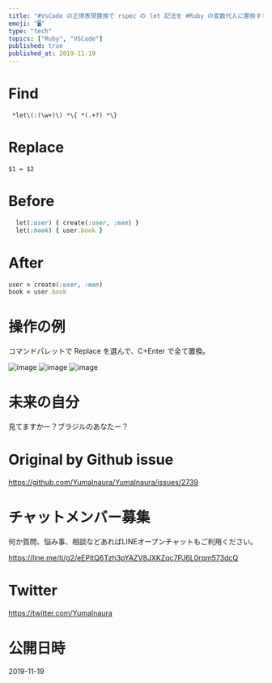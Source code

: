 ```yaml
---
title: "#VsCode の正規表現置換で rspec の let 記法を #Ruby の変数代入に置換する例"
emoji: "🖥"
type: "tech"
topics: ["Ruby", "VSCode"]
published: true
published_at: 2019-11-19
---
```


# Find

```
 *let\(:(\w+)\) *\{ *(.+?) *\}
```

# Replace

```
$1 = $2
```

# Before

```rb
  let(:user) { create(:user, :man) }
  let(:book) { user.book }
```

# After

```rb
user = create(:user, :man)
book = user.book
```

# 操作の例

コマンドパレットで Replace を選んで、C+Enter で全て置換。

![image](https://user-images.githubusercontent.com/13635059/69098748-8cb3f000-0a9c-11ea-8a74-4dc82f5743ec.png)
![image](https://user-images.githubusercontent.com/13635059/69098753-8faee080-0a9c-11ea-9a48-7d7dc79319df.png)
![image](https://user-images.githubusercontent.com/13635059/69098755-9178a400-0a9c-11ea-9624-661029fde769.png)

# 未来の自分

見てますかー？ブラジルのあなたー？



# Original by Github issue

https://github.com/YumaInaura/YumaInaura/issues/2739








<!-- Update From Qiita API -->

# チャットメンバー募集


何か質問、悩み事、相談などあればLINEオープンチャットもご利用ください。

https://line.me/ti/g2/eEPltQ6Tzh3pYAZV8JXKZqc7PJ6L0rpm573dcQ





# Twitter


https://twitter.com/YumaInaura


<!-- Update From Qiita API -->



# 公開日時

2019-11-19
